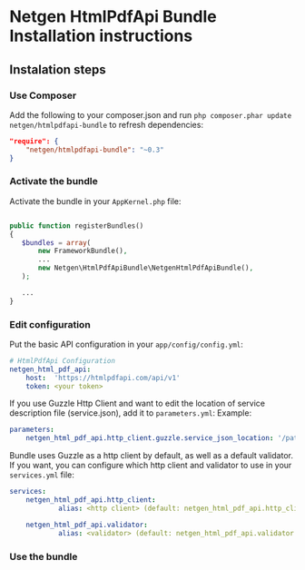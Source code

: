 Netgen HtmlPdfApi Bundle Installation instructions
==================================================

Instalation steps
-----------------

### Use Composer

Add the following to your composer.json and run `php composer.phar update netgen/htmlpdfapi-bundle` to refresh dependencies:

```json
"require": {
    "netgen/htmlpdfapi-bundle": "~0.3"
}
```

### Activate the bundle

Activate the bundle in your `AppKernel.php` file:

```php

public function registerBundles()
{
   $bundles = array(
       new FrameworkBundle(),
       ...
       new Netgen\HtmlPdfApiBundle\NetgenHtmlPdfApiBundle(),
   );

   ...
}
```

### Edit configuration
Put the basic API configuration in your `app/config/config.yml`:

```yml
# HtmlPdfApi Configuration
netgen_html_pdf_api:
    host:  'https://htmlpdfapi.com/api/v1'
    token: <your token>
```

If you use Guzzle Http Client and want to edit the location of service description file (service.json), add it to ```parameters.yml```:
Example:
```yml
parameters:
    netgen_html_pdf_api.http_client.guzzle.service_json_location: '/path/to/service.json'
```

Bundle uses Guzzle as a http client by default, as well as a default validator.
If you want, you can configure which http client and validator to use in your `services.yml` file:

```yml
services:
    netgen_html_pdf_api.http_client:
            alias: <http client> (default: netgen_html_pdf_api.http_client.guzzle)

    netgen_html_pdf_api.validator:
            alias: <validator> (default: netgen_html_pdf_api.validator.htmlpdfapivalidator)
```

### Use the bundle
